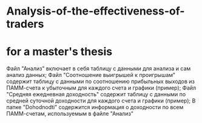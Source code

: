 # Analysis-of-the-effectiveness-of-traders
# for a master's thesis
Файл "Анализ" включает в себя таблицу с данными для анализа и сам анализ данных;
Файл "Соотношение выигрышей к проигрышам" содержит таблицу с данными по соотношению прибыльных выходов из ПАММ-счета к убыточным для каждого счета и графики (пример);
Файл "Средняя ежедневная доходность" содержит таблицу с данными по средней суточной доходности для каждого счета и графики (пример);
В папке "Dohodnodti" содержится информация о доходности по всем ПАММ-счетам, используемым в файле "Анализ"
